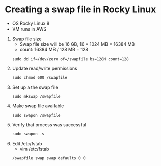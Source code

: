 # Creating a swap file in Rocky Linux
* OS Rocky Linux 8
* VM runs in AWS
1. Swap file size
    * Swap file size will be 16 GB, 16 * 1024 MB = 16384 MB
    * count: 16384 MB / 128 MB = 128
    ~~~
    sudo dd if=/dev/zero of=/swapfile bs=128M count=128
    ~~~
1. Update read/write permissions
    ~~~
    sudo chmod 600 /swapfile
    ~~~
1. Set up a the swap file
    ~~~
    sudo mkswap /swapfile
    ~~~
1. Make swap file available
    ~~~
    sudo swapon /swapfile
    ~~~
1. Verify that process was successful
    ~~~
    sudo swapon -s
    ~~~
1. Edit /etc/fstab
    * vim /etc/fstab 
    ~~~
    /swapfile swap swap defaults 0 0
    ~~~
